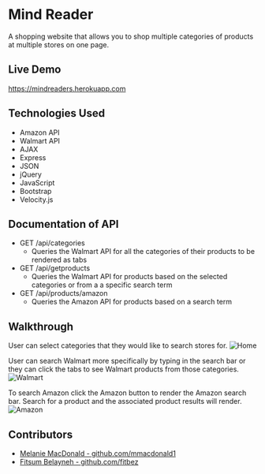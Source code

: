 # Mind Reader

A shopping website that allows you to shop multiple categories of products at multiple stores on one page.

## Live Demo

https://mindreaders.herokuapp.com

## Technologies Used
* Amazon API
* Walmart API
* AJAX
* Express
* JSON
* jQuery
* JavaScript
* Bootstrap
* Velocity.js

## Documentation of API
* GET /api/categories
  - Queries the Walmart API for all the categories of their products to be rendered as tabs
* GET /api/getproducts
  - Queries the Walmart API for products based on the selected categories or from a a specific search term
* GET /api/products/amazon
  - Queries the Amazon API for products based on a search term

## Walkthrough
User can select categories that they would like to search stores for.
![Home](https://github.com/mmacdonald1/Mind-Reader/blob/master/assets/img/home.png)

User can search Walmart more specifically by typing in the search bar or they can click the tabs to see Walmart products from those categories.
![Walmart](https://github.com/mmacdonald1/Mind-Reader/blob/master/assets/img/walmart.png)

To search Amazon click the Amazon button to render the Amazon search bar. Search for a product and the associated product results will render.
![Amazon](https://github.com/mmacdonald1/Mind-Reader/blob/master/assets/img/amazon.png)

## Contributors
- [Melanie MacDonald - github.com/mmacdonald1](https://github.com/mmacdonald1)
- [Fitsum  Belayneh - github.com/fitbez](https://github.com/fitbez)
